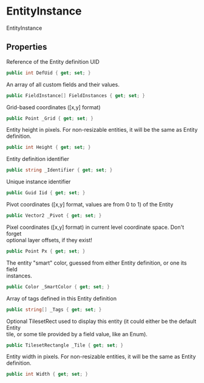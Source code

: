 # EntityInstance

EntityInstance

## Properties

  
Reference of the Entity definition UID  


```csharp
public int DefUid { get; set; }
```

  
An array of all custom fields and their values.  


```csharp
public FieldInstance[] FieldInstances { get; set; }
```

  
Grid-based coordinates ([x,y] format)  


```csharp
public Point _Grid { get; set; }
```

  
Entity height in pixels. For non-resizable entities, it will be the same as Entity  
definition.  


```csharp
public int Height { get; set; }
```

  
Entity definition identifier  


```csharp
public string _Identifier { get; set; }
```

  
Unique instance identifier  


```csharp
public Guid Iid { get; set; }
```

  
Pivot coordinates  ([x,y] format, values are from 0 to 1) of the Entity  


```csharp
public Vector2 _Pivot { get; set; }
```

  
Pixel coordinates ([x,y] format) in current level coordinate space. Don't forget  
optional layer offsets, if they exist!  


```csharp
public Point Px { get; set; }
```

  
The entity "smart" color, guessed from either Entity definition, or one its field  
instances.  


```csharp
public Color _SmartColor { get; set; }
```

  
Array of tags defined in this Entity definition  


```csharp
public string[] _Tags { get; set; }
```

  
Optional TilesetRect used to display this entity (it could either be the default Entity  
tile, or some tile provided by a field value, like an Enum).  


```csharp
public TilesetRectangle _Tile { get; set; }
```

  
Entity width in pixels. For non-resizable entities, it will be the same as Entity  
definition.  


```csharp
public int Width { get; set; }
```


